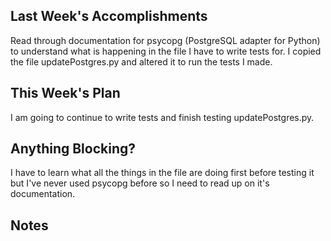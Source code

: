 ## Last Week's Accomplishments

Read through documentation for psycopg (PostgreSQL adapter for Python) to
understand what is happening in the file I have to write tests for. I copied
the file updatePostgres.py and altered it to run the tests I made.

## This Week's Plan

I am going to continue to write tests and finish testing updatePostgres.py.

## Anything Blocking?

I have to learn what all the things in the file are doing first before testing
it but I've never used psycopg before so I need to read up on it's
documentation.

## Notes

